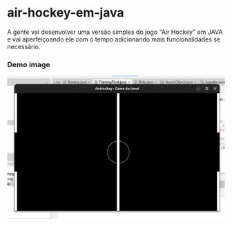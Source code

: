 # air-hockey-em-java
A gente vai desenvolver uma versão simples do jogo "Air Hockey" em JAVA e vai aperfeiçoando ele com o tempo adicionando mais funcionalidades se necessário.


### Demo image

![alt "imagem de exemplo"](field.png)

